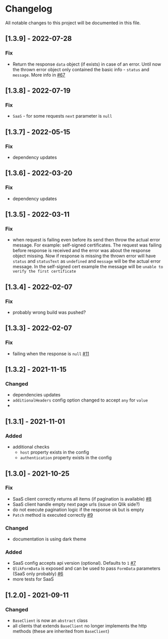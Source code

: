 # Changelog

All notable changes to this project will be documented in this file.

## [1.3.9] - 2022-07-28

### Fix

- Return the response `data` object (if exists) in case of an error. Until now the thrown error object only contained the basic info - `status` and `message`. More info in [#67](https://github.com/Informatiqal/qlik-rest-api/issues/67)

## [1.3.8] - 2022-07-19

### Fix

- `SaaS` - for some requests `next` parameter is `null`

## [1.3.7] - 2022-05-15

### Fix

- dependency updates

## [1.3.6] - 2022-03-20

### Fix

- dependency updates

## [1.3.5] - 2022-03-11

### Fix

- when request is failing even before its send then throw the actual error message. For example: self-signed certificates. The request was failing before response is received and the error was about the response object missing. Now if response is missing the thrown error will have `status` and `statusText` as `undefined` and `message` will be the actual error message. In the self-signed cert example the message will be `unable to verify the first certificate`

## [1.3.4] - 2022-02-07

### Fix

- probably wrong build was pushed?

## [1.3.3] - 2022-02-07

### Fix

- failing when the response is `null` [#11](https://github.com/Informatiqal/qlik-rest-api/issues/11)

## [1.3.2] - 2021-11-15

### Changed

- dependencies updates
- `additionalHeaders` config option changed to accept `any` for `value`
-

## [1.3.1] - 2021-11-01

### Added

- additional checks
  - `host` property exists in the config
  - `authentication` property exists in the config

## [1.3.0] - 2021-10-25

### Fix

- SaaS client correctly returns all items (if pagination is available) [#8](https://github.com/Informatiqal/qlik-rest-api/issues/8)
- SaaS client handle empty next page urls (issue on Qlik side?)
- do not execute pagination logic if the response ok but is empty
- `Patch` method is executed correctly [#9](https://github.com/Informatiqal/qlik-rest-api/issues/9)

### Changed

- documentation is using dark theme

### Added

- SaaS config accepts api version (optional). Defaults to `1` [#7](https://github.com/Informatiqal/qlik-rest-api/issues/7)
- `QlikFormData` is exposed and can be used to pass `FormData` parameters (SaaS only probably) [#6](https://github.com/Informatiqal/qlik-rest-api/issues/6)
- more tests for SaaS

## [1.2.0] - 2021-09-11

### Changed

- `BaseClient` is now an `abstract` class
- all clients that extends `BaseClient` no longer implements the http methods (these are inherited from `BaseClient`)
